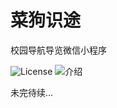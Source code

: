 # 菜狗识途
校园导航导览微信小程序

![License](https://img.shields.io/badge/License-GPL2.0-green.svg)
![介绍](https://user-images.githubusercontent.com/73621267/139591216-51cda3c7-3c50-4a7e-a046-48c4e78119b7.png)

未完待续...
